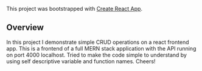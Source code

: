 This project was bootstrapped with [Create React App](https://github.com/facebook/create-react-app).

## Overview

In this project I demonstrate simple CRUD operations on a react frontend app. 
This is a frontend of a full MERN stack application with the API running on port 4000 localhost. 
Tried to make the code simple to understand by using self descriptive variable and function names.
Cheers!
